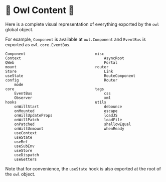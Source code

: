 # 🦉 Owl Content 🦉

Here is a complete visual representation of everything exported by the `owl`
global object.

For example, `Component` is available at `owl.Component` and `EventBus` is
exported as `owl.core.EventBus`.

```
Component                               misc
Context                                     AsyncRoot
QWeb                                        Portal
mount                                   router
Store                                       Link
useState                                    RouteComponent
config                                      Router
    mode
core                                    tags
    EventBus                                css
    Observer                                xml
hooks                                   utils
    onWillStart                             debounce
    onMounted                               escape
    onWillUpdateProps                       loadJS
    onWillPatch                             loadFile
    onPatched                               shallowEqual
    onWillUnmount                           whenReady
    useContext
    useState
    useRef
    useSubEnv
    useStore
    useDispatch
    useGetters
```

Note that for convenience, the `useState` hook is also exported at the root of the `owl` object.
